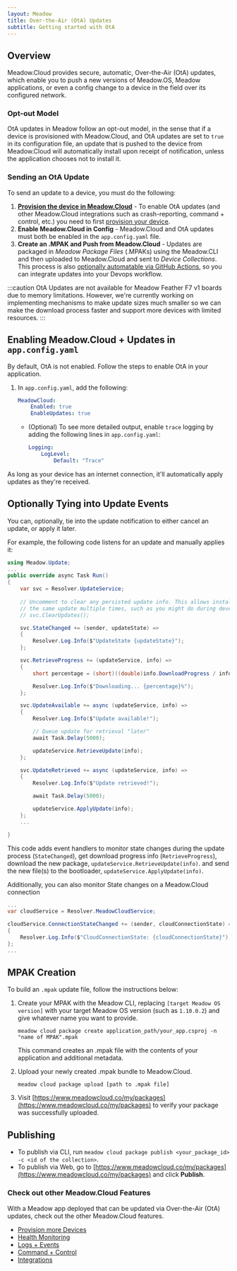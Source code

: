 ```yaml
---
layout: Meadow
title: Over-the-Air (OtA) Updates
subtitle: Getting started with OtA
---
```


## Overview

Meadow.Cloud provides secure, automatic, Over-the-Air (OtA) updates, which enable you to push a new versions of Meadow.OS, Meadow applications, or even a config change to a device in the field over its configured network.

### Opt-out Model

OtA updates in Meadow follow an opt-out model, in the sense that if a device is provisioned with Meadow.Cloud, and OtA updates are set to `true` in its configuration file, an update that is pushed to the device from Meadow.Cloud will automatically install upon receipt of notification, unless the application chooses not to install it.

### Sending an OtA Update

To send an update to a device, you must do the following:

1. **[Provision the device in Meadow.Cloud](/Meadow/Meadow.Cloud/Device_Provisioning/)** - 
To enable OtA updates (and other Meadow.Cloud integrations such as crash-reporting, command + control, etc.) you need to first [provision your device](/Meadow/Meadow.Cloud/Device_Provisioning/). 
2. **Enable Meadow.Cloud in Config** - Meadow.Cloud and OtA updates must both be enabled in the `app.config.yaml` file.
3. **Create an .MPAK and Push from Meadow.Cloud** - Updates are packaged in *Meadow Package Files* (.MPAKs) using the Meadow.CLI and then uploaded to Meadow.Cloud and sent to *Device Collections*. This process is also [optionally automatable via GitHub Actions](/Meadow/Meadow.Cloud/CI_CD/), so you can integrate updates into your Devops workflow.

:::caution
OtA Updates are not available for Meadow Feather F7 v1 boards due to memory limitations. However, we're currently working on implementing mechanisms to make update sizes much smaller so we can make the download process faster and support more devices with limited resources.
:::

## Enabling Meadow.Cloud + Updates in `app.config.yaml`

By default, OtA is not enabled. Follow the steps to enable OtA in your application.

1. In `app.config.yaml`, add the following:

    ```yaml
    MeadowCloud:
        Enabled: true
        EnableUpdates: true
    ```

    * (Optional) To see more detailed output, enable `trace` logging by adding the following lines in `app.config.yaml`:

        ```yaml
        Logging:
            LogLevel:
                Default: "Trace"
        ```

As long as your device has an internet connection, it'll automatically apply updates as they're received.

## Optionally Tying into Update Events

You can, optionally, tie into the update notification to either cancel an update, or apply it later. 

For example, the following code listens for an update and manually applies it:

```csharp
using Meadow.Update;
...
public override async Task Run()
{
    var svc = Resolver.UpdateService;
    
    // Uncomment to clear any persisted update info. This allows installing 
    // the same update multiple times, such as you might do during development.
    // svc.ClearUpdates();

    svc.StateChanged += (sender, updateState) =>
    {
        Resolver.Log.Info($"UpdateState {updateState}");
    };

    svc.RetrieveProgress += (updateService, info) =>
    {
        short percentage = (short)((double)info.DownloadProgress / info.FileSize * 100);

        Resolver.Log.Info($"Downloading... {percentage}%");
    };

    svc.UpdateAvailable += async (updateService, info) =>
    {
        Resolver.Log.Info($"Update available!");

        // Queue update for retrieval "later"
        await Task.Delay(5000);

        updateService.RetrieveUpdate(info);
    };

    svc.UpdateRetrieved += async (updateService, info) =>
    {
        Resolver.Log.Info($"Update retrieved!");

        await Task.Delay(5000);

        updateService.ApplyUpdate(info);
    };
    ...

}
```

This code adds event handlers to monitor state changes during the update process (`StateChanged`), get download progress info (`RetrieveProgress`), download the new package, `updateService.RetrieveUpdate(info)`. and send the new file(s) to the bootloader, `updateService.ApplyUpdate(info)`.

Additionally, you can also monitor State changes on a Meadow.Cloud connection

```csharp
...
var cloudService = Resolver.MeadowCloudService;

cloudService.ConnectionStateChanged += (sender, cloudConnectionState) =>
{
    Resolver.Log.Info($"CloudConnectionState: {cloudConnectionState}");
};
...
```

## MPAK Creation

To build an `.mpak` update file, follow the instructions below:

1. Create your MPAK with the Meadow CLI, replacing `[target Meadow OS version]` with your target Meadow OS version (such as `1.10.0.2`) and give whatever name you want to provide.

    ```console
    meadow cloud package create application_path/your_app.csproj -n "name of MPAK".mpak
    ```

    This command creates an .mpak file with the contents of your application and additional metadata.
1. Upload your newly created .mpak bundle to Meadow.Cloud.

    ```console
    meadow cloud package upload [path to .mpak file]
    ```

1. Visit [https://www.meadowcloud.co/my/packages](https://www.meadowcloud.co/my/packages) to verify your package was successfully uploaded.

## Publishing

* To publish via CLI, run `meadow cloud package publish <your_package_id> -c <id of the collection>`.
* To publish via Web, go to [https://www.meadowcloud.co/my/packages](https://www.meadowcloud.co/my/packages) and click **Publish**.

### Check out other Meadow.Cloud Features

With a Meadow app deployed that can be updated via Over-the-Air (OtA) updates, check out the other Meadow.Cloud features.

* [Provision more Devices](../Device_Provisioning/)
* [Health Monitoring](../Health_Monitoring/)
* [Logs + Events](../Logs_Events/)
* [Command + Control](../Command_Control/)
* [Integrations](../Integrations/)
